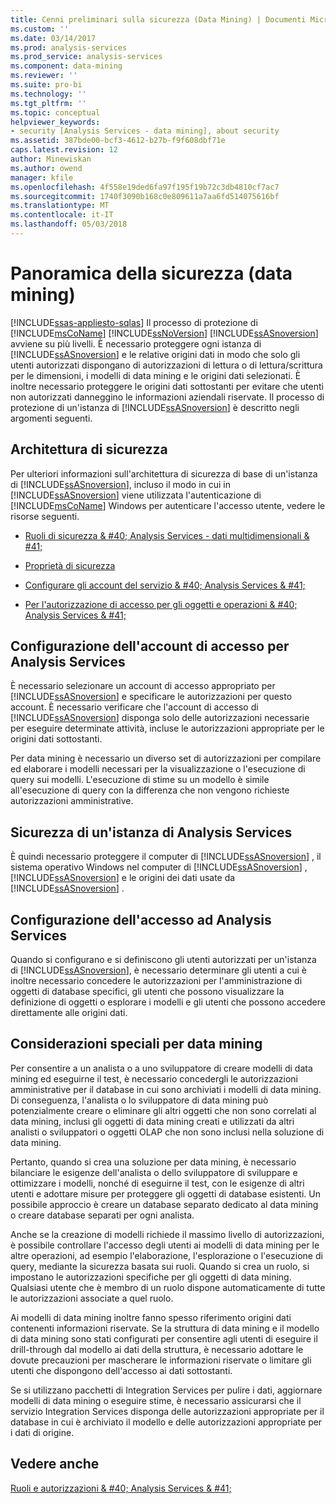 ```yaml
---
title: Cenni preliminari sulla sicurezza (Data Mining) | Documenti Microsoft
ms.custom: ''
ms.date: 03/14/2017
ms.prod: analysis-services
ms.prod_service: analysis-services
ms.component: data-mining
ms.reviewer: ''
ms.suite: pro-bi
ms.technology: ''
ms.tgt_pltfrm: ''
ms.topic: conceptual
helpviewer_keywords:
- security [Analysis Services - data mining], about security
ms.assetid: 387bde00-bcf3-4612-b27b-f9f608dbf71e
caps.latest.revision: 12
author: Minewiskan
ms.author: owend
manager: kfile
ms.openlocfilehash: 4f558e19ded6fa97f195f19b72c3db4810cf7ac7
ms.sourcegitcommit: 1740f3090b168c0e809611a7aa6fd514075616bf
ms.translationtype: MT
ms.contentlocale: it-IT
ms.lasthandoff: 05/03/2018
---
```

# <a name="security-overview-data-mining"></a>Panoramica della sicurezza (data mining)
[!INCLUDE[ssas-appliesto-sqlas](../../includes/ssas-appliesto-sqlas.md)]
  Il processo di protezione di [!INCLUDE[msCoName](../../includes/msconame-md.md)] [!INCLUDE[ssNoVersion](../../includes/ssnoversion-md.md)] [!INCLUDE[ssASnoversion](../../includes/ssasnoversion-md.md)] avviene su più livelli. È necessario proteggere ogni istanza di [!INCLUDE[ssASnoversion](../../includes/ssasnoversion-md.md)] e le relative origini dati in modo che solo gli utenti autorizzati dispongano di autorizzazioni di lettura o di lettura/scrittura per le dimensioni, i modelli di data mining e le origini dati selezionati. È inoltre necessario proteggere le origini dati sottostanti per evitare che utenti non autorizzati danneggino le informazioni aziendali riservate. Il processo di protezione di un'istanza di [!INCLUDE[ssASnoversion](../../includes/ssasnoversion-md.md)] è descritto negli argomenti seguenti.  
  
##  <a name="bkmk_Architecture"></a> Architettura di sicurezza  
 Per ulteriori informazioni sull'architettura di sicurezza di base di un'istanza di [!INCLUDE[ssASnoversion](../../includes/ssasnoversion-md.md)], incluso il modo in cui in [!INCLUDE[ssASnoversion](../../includes/ssasnoversion-md.md)] viene utilizzata l'autenticazione di [!INCLUDE[msCoName](../../includes/msconame-md.md)] Windows per autenticare l'accesso utente, vedere le risorse seguenti.  
  
-   [Ruoli di sicurezza & #40; Analysis Services - dati multidimensionali & #41;](../../analysis-services/multidimensional-models/olap-logical/security-roles-analysis-services-multidimensional-data.md)  
  
-   [Proprietà di sicurezza](../../analysis-services/server-properties/security-properties.md)  
  
-   [Configurare gli account del servizio & #40; Analysis Services & #41;](../../analysis-services/instances/configure-service-accounts-analysis-services.md)  
  
-   [Per l'autorizzazione di accesso per gli oggetti e operazioni & #40; Analysis Services & #41;](../../analysis-services/multidimensional-models/authorizing-access-to-objects-and-operations-analysis-services.md)  
  
##  <a name="bkmk_Logon"></a> Configurazione dell'account di accesso per Analysis Services  
 È necessario selezionare un account di accesso appropriato per [!INCLUDE[ssASnoversion](../../includes/ssasnoversion-md.md)] e specificare le autorizzazioni per questo account. È necessario verificare che l'account di accesso di [!INCLUDE[ssASnoversion](../../includes/ssasnoversion-md.md)] disponga solo delle autorizzazioni necessarie per eseguire determinate attività, incluse le autorizzazioni appropriate per le origini dati sottostanti.  
  
 Per data mining è necessario un diverso set di autorizzazioni per compilare ed elaborare i modelli necessari per la visualizzazione o l'esecuzione di query sui modelli. L'esecuzione di stime su un modello è simile all'esecuzione di query con la differenza che non vengono richieste autorizzazioni amministrative.  
  
##  <a name="bkmk_Instance"></a> Sicurezza di un'istanza di Analysis Services  
 È quindi necessario proteggere il computer di [!INCLUDE[ssASnoversion](../../includes/ssasnoversion-md.md)] , il sistema operativo Windows nel computer di [!INCLUDE[ssASnoversion](../../includes/ssasnoversion-md.md)] , [!INCLUDE[ssASnoversion](../../includes/ssasnoversion-md.md)] e le origini dei dati usate da [!INCLUDE[ssASnoversion](../../includes/ssasnoversion-md.md)] .  
  
##  <a name="bkmk_Access"></a> Configurazione dell'accesso ad Analysis Services  
 Quando si configurano e si definiscono gli utenti autorizzati per un'istanza di [!INCLUDE[ssASnoversion](../../includes/ssasnoversion-md.md)], è necessario determinare gli utenti a cui è inoltre necessario concedere le autorizzazioni per l'amministrazione di oggetti di database specifici, gli utenti che possono visualizzare la definizione di oggetti o esplorare i modelli e gli utenti che possono accedere direttamente alle origini dati.  
  
##  <a name="bkmk_DMspecial"></a> Considerazioni speciali per data mining  
 Per consentire a un analista o a uno sviluppatore di creare modelli di data mining ed eseguirne il test, è necessario concedergli le autorizzazioni amministrative per il database in cui sono archiviati i modelli di data mining. Di conseguenza, l'analista o lo sviluppatore di data mining può potenzialmente creare o eliminare gli altri oggetti che non sono correlati al data mining, inclusi gli oggetti di data mining creati e utilizzati da altri analisti o sviluppatori o oggetti OLAP che non sono inclusi nella soluzione di data mining.  
  
 Pertanto, quando si crea una soluzione per data mining, è necessario bilanciare le esigenze dell'analista o dello sviluppatore di sviluppare e ottimizzare i modelli, nonché di eseguirne il test, con le esigenze di altri utenti e adottare misure per proteggere gli oggetti di database esistenti. Un possibile approccio è creare un database separato dedicato al data mining o creare database separati per ogni analista.  
  
 Anche se la creazione di modelli richiede il massimo livello di autorizzazioni, è possibile controllare l'accesso degli utenti ai modelli di data mining per le altre operazioni, ad esempio l'elaborazione, l'esplorazione o l'esecuzione di query, mediante la sicurezza basata sui ruoli. Quando si crea un ruolo, si impostano le autorizzazioni specifiche per gli oggetti di data mining. Qualsiasi utente che è membro di un ruolo dispone automaticamente di tutte le autorizzazioni associate a quel ruolo.  
  
 Ai modelli di data mining inoltre fanno spesso riferimento origini dati contenenti informazioni riservate. Se la struttura di data mining e il modello di data mining sono stati configurati per consentire agli utenti di eseguire il drill-through dal modello ai dati della struttura, è necessario adottare le dovute precauzioni per mascherare le informazioni riservate o limitare gli utenti che dispongono dell'accesso ai dati sottostanti.  
  
 Se si utilizzano pacchetti di Integration Services per pulire i dati, aggiornare modelli di data mining o eseguire stime, è necessario assicurarsi che il servizio Integration Services disponga delle autorizzazioni appropriate per il database in cui è archiviato il modello e delle autorizzazioni appropriate per i dati di origine.  
  
## <a name="see-also"></a>Vedere anche  
 [Ruoli e autorizzazioni & #40; Analysis Services & #41;](../../analysis-services/multidimensional-models/roles-and-permissions-analysis-services.md)  
  
  
